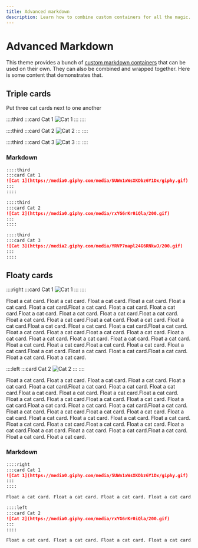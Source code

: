 ```yaml
---
title: Advanced markdown
description: Learn how to combine custom containers for all the magic.
---
```


# Advanced Markdown

This theme provides a bunch of [custom markdown containers](./../markdown//admonitions.md) that can be used on their own. They can also be combined and wrapped together. Here is some content that demonstrates that.

## Triple cards

Put three cat cards next to one another

::::third
:::card Cat 1
![Cat 1](https://media0.giphy.com/media/SUWn1xWsXKDbz6Y1Dx/giphy.gif)
:::
::::

::::third
:::card Cat 2
![Cat 2](https://media0.giphy.com/media/rxYG6rKr0iQla/200.gif)
:::
::::

::::third
:::card Cat 3
![Cat 3](https://media2.giphy.com/media/YRVP7mapl24G6RNkwJ/200.gif)
:::
::::

### Markdown

```md
::::third
:::card Cat 1
![Cat 1](https://media0.giphy.com/media/SUWn1xWsXKDbz6Y1Dx/giphy.gif)
:::
::::

::::third
:::card Cat 2
![Cat 2](https://media0.giphy.com/media/rxYG6rKr0iQla/200.gif)
:::
::::

::::third
:::card Cat 3
![Cat 3](https://media2.giphy.com/media/YRVP7mapl24G6RNkwJ/200.gif)
:::
::::
```

## Floaty cards

::::right
:::card Cat 1
![Cat 1](https://media0.giphy.com/media/SUWn1xWsXKDbz6Y1Dx/giphy.gif)
:::
::::

Float a cat card. Float a cat card. Float a cat card. Float a cat card. Float a cat card. Float a cat card.Float a cat card. Float a cat card. Float a cat card.Float a cat card. Float a cat card. Float a cat card.Float a cat card. Float a cat card. Float a cat card.Float a cat card. Float a cat card. Float a cat card.Float a cat card. Float a cat card. Float a cat card.Float a cat card. Float a cat card. Float a cat card.Float a cat card. Float a cat card. Float a cat card. Float a cat card. Float a cat card. Float a cat card. Float a cat card. Float a cat card. Float a cat card.Float a cat card. Float a cat card. Float a cat card.Float a cat card. Float a cat card. Float a cat card.Float a cat card. Float a cat card. Float a cat card.

::::left
:::card Cat 2
![Cat 2](https://media0.giphy.com/media/rxYG6rKr0iQla/200.gif)
:::
::::

Float a cat card. Float a cat card. Float a cat card. Float a cat card. Float a cat card. Float a cat card.Float a cat card. Float a cat card. Float a cat card.Float a cat card. Float a cat card. Float a cat card.Float a cat card. Float a cat card. Float a cat card.Float a cat card. Float a cat card. Float a cat card.Float a cat card. Float a cat card. Float a cat card.Float a cat card. Float a cat card. Float a cat card.Float a cat card. Float a cat card. Float a cat card. Float a cat card. Float a cat card. Float a cat card. Float a cat card. Float a cat card. Float a cat card.Float a cat card. Float a cat card. Float a cat card.Float a cat card. Float a cat card. Float a cat card.Float a cat card. Float a cat card. Float a cat card.

### Markdown

```md
::::right
:::card Cat 1
![Cat 1](https://media0.giphy.com/media/SUWn1xWsXKDbz6Y1Dx/giphy.gif)
:::
::::

Float a cat card. Float a cat card. Float a cat card. Float a cat card. Float a cat card. Float a cat card.Float a cat card. Float a cat card. Float a cat card.Float a cat card. Float a cat card. Float a cat card.Float a cat card. Float a cat card. Float a cat card.Float a cat card. Float a cat card. Float a cat card.Float a cat card. Float a cat card. Float a cat card.Float a cat card. Float a cat card. Float a cat card.Float a cat card. Float a cat card. Float a cat card. Float a cat card. Float a cat card. Float a cat card. Float a cat card. Float a cat card. Float a cat card.Float a cat card. Float a cat card. Float a cat card.Float a cat card. Float a cat card. Float a cat card.Float a cat card. Float a cat card. Float a cat card.

::::left
:::card Cat 2
![Cat 2](https://media0.giphy.com/media/rxYG6rKr0iQla/200.gif)
:::
::::

Float a cat card. Float a cat card. Float a cat card. Float a cat card. Float a cat card. Float a cat card.Float a cat card. Float a cat card. Float a cat card.Float a cat card. Float a cat card. Float a cat card.Float a cat card. Float a cat card. Float a cat card.Float a cat card. Float a cat card. Float a cat card.Float a cat card. Float a cat card. Float a cat card.Float a cat card. Float a cat card. Float a cat card.Float a cat card. Float a cat card. Float a cat card. Float a cat card. Float a cat card. Float a cat card. Float a cat card. Float a cat card. Float a cat card.Float a cat card. Float a cat card. Float a cat card.Float a cat card. Float a cat card. Float a cat card.Float a cat card. Float a cat card. Float a cat card.
```
